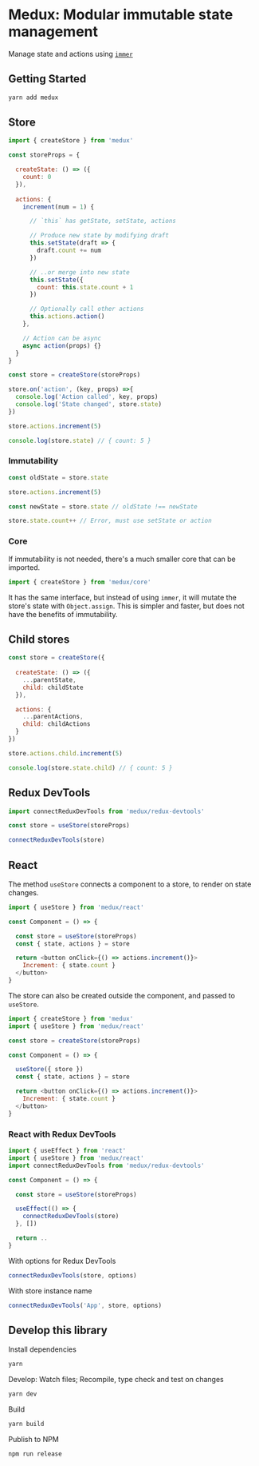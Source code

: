 # Medux: Modular immutable state management

Manage state and actions using [`immer`](https://github.com/immerjs/immer)

## Getting Started

```sh
yarn add medux
```

## Store

```js
import { createStore } from 'medux'

const storeProps = {

  createState: () => ({
    count: 0
  }),
  
  actions: {
    increment(num = 1) {

      // `this` has getState, setState, actions

      // Produce new state by modifying draft
      this.setState(draft => {
        draft.count += num
      })

      // ..or merge into new state
      this.setState({
        count: this.state.count + 1
      })

      // Optionally call other actions
      this.actions.action()
    },

    // Action can be async
    async action(props) {}
  }  
}

const store = createStore(storeProps)

store.on('action', (key, props) =>{
  console.log('Action called', key, props)
  console.log('State changed', store.state)
})

store.actions.increment(5)

console.log(store.state) // { count: 5 }
```

### Immutability

```js
const oldState = store.state

store.actions.increment(5)

const newState = store.state // oldState !== newState

store.state.count++ // Error, must use setState or action
```

### Core

If immutability is not needed, there's a much smaller core that can be imported.

```js
import { createStore } from 'medux/core'
```

It has the same interface, but instead of using `immer`, it will mutate the store's state with `Object.assign`. This is simpler and faster, but does not have the benefits of immutability.

## Child stores

```js
const store = createStore({
  
  createState: () => ({
    ...parentState,
    child: childState
  }),

  actions: {
    ...parentActions,
    child: childActions
  }
})

store.actions.child.increment(5)

console.log(store.state.child) // { count: 5 }
```

## Redux DevTools

```js
import connectReduxDevTools from 'medux/redux-devtools'

const store = useStore(storeProps)

connectReduxDevTools(store)
```

## React

The method `useStore` connects a component to a store, to render on state changes.

```js
import { useStore } from 'medux/react'

const Component = () => {

  const store = useStore(storeProps)
  const { state, actions } = store

  return <button onClick={() => actions.increment()}>
    Increment: { state.count }
  </button>
}
```

The store can also be created outside the component, and passed to `useStore`.

```js
import { createStore } from 'medux'
import { useStore } from 'medux/react'

const store = createStore(storeProps)

const Component = () => {

  useStore({ store })
  const { state, actions } = store

  return <button onClick={() => actions.increment()}>
    Increment: { state.count }
  </button>
}
```

### React with Redux DevTools

```js
import { useEffect } from 'react'
import { useStore } from 'medux/react'
import connectReduxDevTools from 'medux/redux-devtools'

const Component = () => {

  const store = useStore(storeProps)

  useEffect(() => {
    connectReduxDevTools(store)
  }, [])

  return ..
}
```

With options for Redux DevTools

```js
connectReduxDevTools(store, options)
```

With store instance name

```js
connectReduxDevTools('App', store, options)
```


## Develop this library

Install dependencies

```sh
yarn
```

Develop: Watch files; Recompile, type check and test on changes

```sh
yarn dev
```

Build

```sh
yarn build
```

Publish to NPM

```sh
npm run release
```
